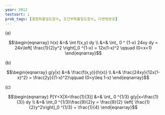```yaml
---
year: 2012
testsort: i
prob_tags: [결합확률밀도함수, 조건부확률밀도함수, 다변량분포]
---
```

(a)
<div>

$$\begin{eqnarray}
h(x) &=& \int f(x,y) dy \\
&=& \int_ 0 ^ {1-x} 24xy dy = 24x\left[ \frac{1}{2}y^2 \right]_0 ^{1-x} = 12x(1-x)^2  \qquad (0<x<1)
\end{eqnarray}$$

</div>

(b)
<div>

$$\begin{eqnarray}
g(y|x) &=& \frac{f(x,y)}{h(x)} \\
&=& \frac{24xy}{12x(1-x)^2} = \frac{2y}{(1-x)^2}\qquad (0<y\leq 1-x)
\end{eqnarray}$$

</div>

(c)
<div>

$$\begin{eqnarray}
P[Y<X|X=\frac{1}{3}] &=& \int_ 0 ^{1/3} g(y|x=\frac{1}{3}) dy \\
&=& \int_0 ^{1/3}\frac{9}{2}y = \frac{9}{2} \left[ \frac{1}{2}y^2\right]_0 ^{1/3} = \frac{1}{4}
\end{eqnarray}$$

</div>  